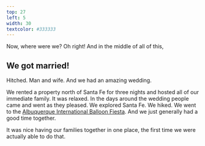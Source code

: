 ```yaml
---
top: 27
left: 5
width: 30
textcolor: #333333
---
```

Now, where were we?
Oh right!
And in the middle of all of this,

## We got married!

Hitched.
Man and wife.
And we had an amazing wedding.

We rented a property north of Santa Fe for three nights
and hosted all of our immediate family.
It was relaxed.
In the days around the wedding people came and went as they pleased.
We explored Santa Fe.
We hiked.
We went to the [Albuquerque International Balloon Fiesta][fiesta].
And we just generally had a good time together.

It was nice having our families together in one place,
the first time we were actually able to do that.

[fiesta]: http://www.balloonfiesta.com/
